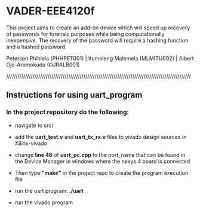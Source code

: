 # VADER-EEE4120f
This project aims to create an add-on device which will speed up recovery of passwords for forensic purposes while being computationally inexpensive. The recovery of the password will require a hashing function and a hashed password.

Petersen Phihlela (PHHPET001) | Itumeleng Malemela (MLMITU002) | Albert Ojo-Aromokudu (OJRALB001)

//////////////////////////////////////////////////////////////////////////////////////////////////
## Instructions for using uart_program

### In the project repository do the following: 
   - navigate to src/ 
   - add the  **uart_test.v** and  **uart_tx_rx.v** files to vivado design sources in Xilinx-vivado
   
   - change **line 48** of **uart_pc.cpp** to the  port_name that can be found in the Device Manager in windows where the nexys      4 board      is connected
   
   - Then type **"make"** in the project repo to create the program execution file   
   - run the uart program: **./uart**
   - run the vivado program
